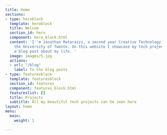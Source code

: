 ```yaml
---
title: Home
sections:
- type: heroblock
  template: heroblock
  title: Welcom
  section_id: hero
  component: hero_block.html
  content: 'I''m Jonathan Matarazzi, a second year Creative Technology student at
    the University of Twente. On this website I showcase my tech projects and occasionally
    a blog post about my life. '
  image: images/5.jpg
  actions:
  - url: "/blog"
    label: To the blog posts
- type: featuresblock
  template: featuresblock
  section_id: features
  component: features_block.html
  featureslist: []
  title: Projects
  subtitle: All my beautiful tech projects can be seen here
layout: home
menu:
  main:
    weight: 1

---
```

